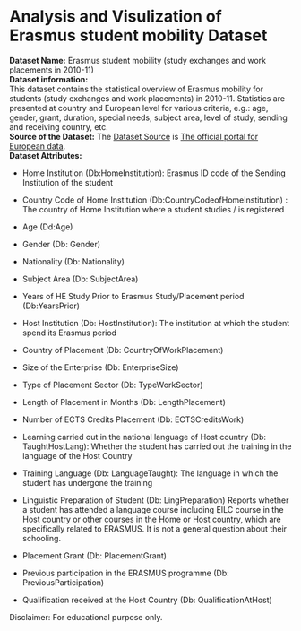 # Analysis and Visulization of Erasmus student mobility Dataset 
**Dataset Name:** Erasmus student mobility (study exchanges and work placements in 2010-11) <br>
**Dataset information:** <br>
This dataset contains the statistical overview of Erasmus mobility for students (study exchanges and work placements) in 2010-11. Statistics are presented at country and European level for various criteria, e.g.: age, gender, grant, duration, special needs, subject area, level of study, sending and receiving country, etc.
<br>
**Source of the Dataset:**
The [Dataset Source](https://data.europa.eu/data/datasets/erasmus-facts-figures-trends-2010-2011?locale=en) is [The official portal for European data](https://data.europa.eu/en).
<br>
**Dataset Attributes:**

- Home Institution (Db:HomeInstitution): Erasmus ID code of the Sending Institution of the student

- Country Code of Home Institution (Db:CountryCodeofHomeInstitution) : The country of Home Institution where a student studies / is registered

- Age (Dd:Age)

- Gender (Db: Gender)

- Nationality (Db: Nationality)

- Subject Area (Db: SubjectArea)

- Years of HE Study Prior to Erasmus Study/Placement period (Db:YearsPrior)

- Host Institution (Db: HostInstitution): The institution at which the student spend its Erasmus period

- Country of Placement (Db: CountryOfWorkPlacement)

- Size of the Enterprise (Db: EnterpriseSize)

- Type of Placement Sector (Db: TypeWorkSector)

- Length of Placement in Months (Db: LengthPlacement)

- Number of ECTS Credits Placement (Db: ECTSCreditsWork)

- Learning carried out in the national language of Host country (Db: TaughtHostLang): Whether the student has carried out the training in the language of the Host Country

- Training Language (Db: LanguageTaught): The language in which the student has undergone the training

- Linguistic Preparation of Student (Db: LingPreparation) Reports whether a student has attended a language course including EILC course in the Host country or other courses in the Home or Host country, which are specifically related to ERASMUS. It is not a general question about their schooling.

- Placement Grant (Db: PlacementGrant)

- Previous participation in the ERASMUS programme (Db: PreviousParticipation)

- Qualification received at the Host Country (Db: QualificationAtHost)




Disclaimer: For educational purpose only.
